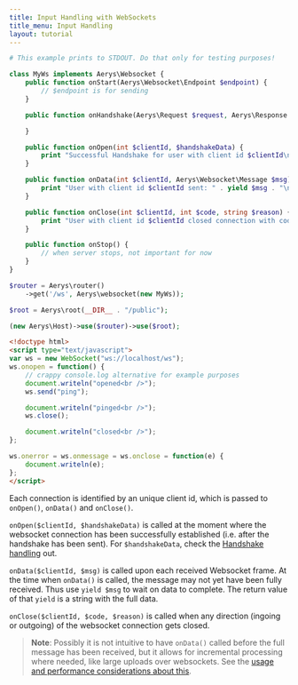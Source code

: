 ```yaml
---
title: Input Handling with WebSockets
title_menu: Input Handling
layout: tutorial
---
```


```php
# This example prints to STDOUT. Do that only for testing purposes!

class MyWs implements Aerys\Websocket {
	public function onStart(Aerys\Websocket\Endpoint $endpoint) {
		// $endpoint is for sending
	}

	public function onHandshake(Aerys\Request $request, Aerys\Response $response) {

	}

	public function onOpen(int $clientId, $handshakeData) {
		print "Successful Handshake for user with client id $clientId\n";
	}

	public function onData(int $clientId, Aerys\Websocket\Message $msg) {
		print "User with client id $clientId sent: " . yield $msg . "\n";
	}

	public function onClose(int $clientId, int $code, string $reason) {
		print "User with client id $clientId closed connection with code $code\n";
	}

	public function onStop() {
		// when server stops, not important for now
	}
}
```

```php
$router = Aerys\router()
	->get('/ws', Aerys\websocket(new MyWs));

$root = Aerys\root(__DIR__ . "/public");

(new Aerys\Host)->use($router)->use($root);
```

```html
<!doctype html>
<script type="text/javascript">
var ws = new WebSocket("ws://localhost/ws");
ws.onopen = function() {
	// crappy console.log alternative for example purposes
	document.writeln("opened<br />");
	ws.send("ping");

	document.writeln("pinged<br />");
	ws.close();

	document.writeln("closed<br />");
};

ws.onerror = ws.onmessage = ws.onclose = function(e) {
	document.writeln(e);
};
</script>
```

Each connection is identified by an unique client id, which is passed to `onOpen()`, `onData()` and `onClose()`.

`onOpen($clientId, $handshakeData)` is called at the moment where the websocket connection has been successfully established (i.e. after the handshake has been sent). For `$handshakeData`, check the [Handshake handling](handshake.html) out.

`onData($clientId, $msg)` is called upon each received Websocket frame. At the time when `onData()` is called, the message may not yet have been fully received. Thus use `yield $msg` to wait on data to complete. The return value of that `yield` is a string with the full data.

`onClose($clientId, $code, $reason)` is called when any direction (ingoing or outgoing) of the websocket connection gets closed.

> **Note**: Possibly it is not intuitive to have `onData()` called before the full message has been received, but it allows for incremental processing where needed, like large uploads over websockets. See the [usage and performance considerations about this](../performance/body.html).
